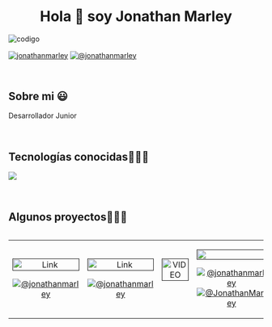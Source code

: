 <h1 align="center">Hola 👋  soy Jonathan Marley </h1> 



![codigo](https://github.com/JonathanMarley/JonathanMarley/assets/67928648/0a3f76f2-ccbf-4b02-9170-2e2b97495d04)

<p align="left">
  

<a href="https://www.linkedin.com/in/jonathan-marley-6276a9216/" target="blank"><img align="center" src="https://img.shields.io/badge/LinkedIn-0077B5?style=for-the-badge&logo=linkedin&logoColor=white" alt="jonathanmarley"/></a>
<a href = "" target="blank"><img align="center" src="https://img.shields.io/badge/Instagram-D14836?style=for-the-badge&logo=isntagram&logoColor=white" alt="@jonathanmarley"  /></a>
  </p>
<br>
<h2>Sobre mi 😃</h2>
<!--Intro start-->

<p align="left">
Desarrollador Junior


<!--Intro end-->
  </p>
<br>

<h2 >Tecnologías conocidas👨🏻‍💻</h2>
<!--tech stack icons-->
<p align="left">
  <a href="https://skillicons.dev">
    <img src="https://skillicons.dev/icons?i=androidstudio,java,php,dart,flutter,py,dotnet,css,html,js,nodejs,mysql,sqlite,firebase,git,github,docker,postman,line=12" />
  </a>
</p>
<br>
<!-------------------------->
<div id="proyectos">
<h2 >Algunos proyectos👨🏻‍💻</h2>

<table align="left" >
<tr border="none">
  <td width="25%" align="center">
    <p align="center">
     <a href="" title="">
        <img align="center" width=100%    alt="Link" /></a>
      </p>
    <p align="center">
        <a href="" target="blank"><img align="center" src=""  /></a>
      <a href="" target="blank"><img align="center" src="" alt="@jonathanmarley" /></a>
    </p>       
</td>
<td width="25%" align="center">
    <p align="center">
     <a href="" title="" alt="@jonathanmarley">
        <img align="center" width=100%    alt="Link" /></a>
      </p>
    <p align="center">
        <a href="" target="blank"><img align="center" src=""  /></a>
      <a href="" target="blank"><img align="center" src="" alt="@jonathanmarley" /></a>
    </p>       
</td>
  
  <td width="25%" align="center">
    <p align="center">
     <a href="" title="">
        <img align="center" width=100% src=""   alt="VIDEO" /></a>
      </p>
    <p align="center">
        <a href="" target="blank"><img align="center" src=""  /></a>
      <a href="" target="blank"><img align="center" src="" /></a>
    </p>       
</td>

   <td width="25%" align="center">
    <p align="center">
     <a href="" title="">
        <img align="center" width=100% src=""   alt="" /></a>
      </p>
    <p align="center">
        <a href="" target="blank"><img align="center" src="" alt="@jonathanmarley"  /></a>
      <a href="" target="blank"><img align="center" src="" alt="@JonathanMarley" /></a>
    </p>       
</td>
  
</tr>
</table>
  </div>
<br>
<br><br>
<br>
<br><br><br>
<br><br>




<!--- stats (end) -->

---

<br>
